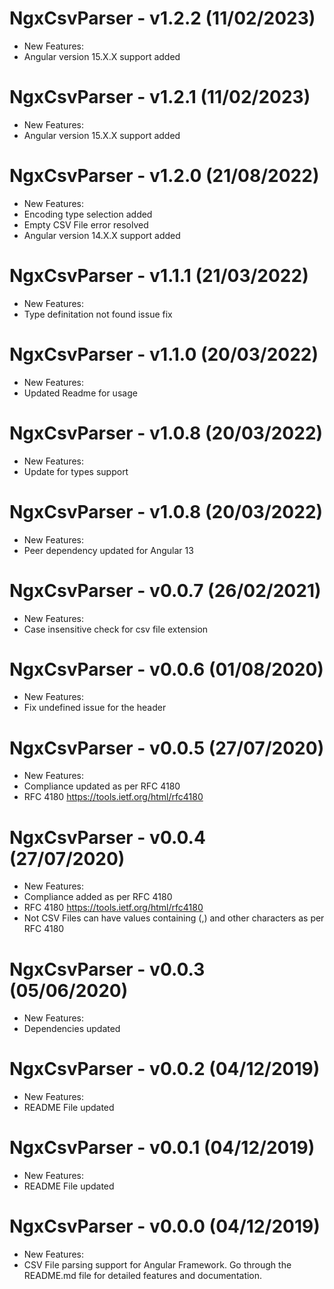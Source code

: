 # NgxCsvParser - v1.2.2 (11/02/2023)
* New Features:
* Angular version 15.X.X support added

# NgxCsvParser - v1.2.1 (11/02/2023)
* New Features:
* Angular version 15.X.X support added

# NgxCsvParser - v1.2.0 (21/08/2022)
* New Features:
* Encoding type selection added
* Empty CSV File error resolved
* Angular version 14.X.X support added

# NgxCsvParser - v1.1.1 (21/03/2022)
* New Features:
* Type definitation not found issue fix

# NgxCsvParser - v1.1.0 (20/03/2022)
* New Features:
* Updated Readme for usage

# NgxCsvParser - v1.0.8 (20/03/2022)
* New Features:
* Update for types support

# NgxCsvParser - v1.0.8 (20/03/2022)
* New Features:
* Peer dependency updated for Angular 13

# NgxCsvParser - v0.0.7 (26/02/2021)
* New Features:
* Case insensitive check for csv file extension

# NgxCsvParser - v0.0.6 (01/08/2020)
* New Features:
* Fix undefined issue for the header

# NgxCsvParser - v0.0.5 (27/07/2020)
* New Features:
* Compliance updated as per RFC 4180
* RFC 4180 https://tools.ietf.org/html/rfc4180

# NgxCsvParser - v0.0.4 (27/07/2020)
* New Features:
* Compliance added as per RFC 4180
* RFC 4180 https://tools.ietf.org/html/rfc4180
* Not CSV Files can have values containing (,) and other characters as per RFC 4180

# NgxCsvParser - v0.0.3 (05/06/2020)
* New Features:
* Dependencies updated

# NgxCsvParser - v0.0.2 (04/12/2019)
* New Features:
* README File updated

# NgxCsvParser - v0.0.1 (04/12/2019)
* New Features:
* README File updated

# NgxCsvParser - v0.0.0 (04/12/2019)
* New Features:
* CSV File parsing support for Angular Framework. Go through the README.md file for detailed features and documentation.